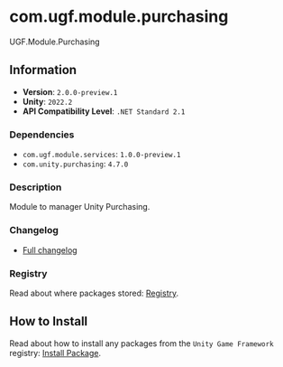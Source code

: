 # com.ugf.module.purchasing

UGF.Module.Purchasing

## Information

- **Version**: `2.0.0-preview.1`
- **Unity**: `2022.2`
- **API Compatibility Level**: `.NET Standard 2.1`

### Dependencies

- `com.ugf.module.services`: `1.0.0-preview.1`
- `com.unity.purchasing`: `4.7.0`


### Description

Module to manager Unity Purchasing.

### Changelog

- [Full changelog](changelog.md)

### Registry

Read about where packages stored: [Registry](https://github.com/unity-game-framework/organization/blob/main/docs/registry.md).

## How to Install

Read about how to install any packages from the `Unity Game Framework` registry: [Install Package](https://github.com/unity-game-framework/organization/blob/main/docs/install-packages.md).
